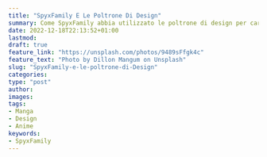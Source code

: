 ```yaml
---
title: "SpyxFamily E Le Poltrone Di Design"
summary: Come SpyxFamily abbia utilizzato le poltrone di design per caratterizzare i personaggi nelle copertine
date: 2022-12-18T22:13:52+01:00
lastmod:
draft: true
feature_link: "https://unsplash.com/photos/9489sFfgk4c"
feature_text: "Photo by Dillon Mangum on Unsplash"
slug: "SpyxFamily-e-le-poltrone-di-Design"
categories:
type: "post"
author:
images:
tags:
- Manga
- Design
- Anime
keywords:
- SpyxFamily
---
```

